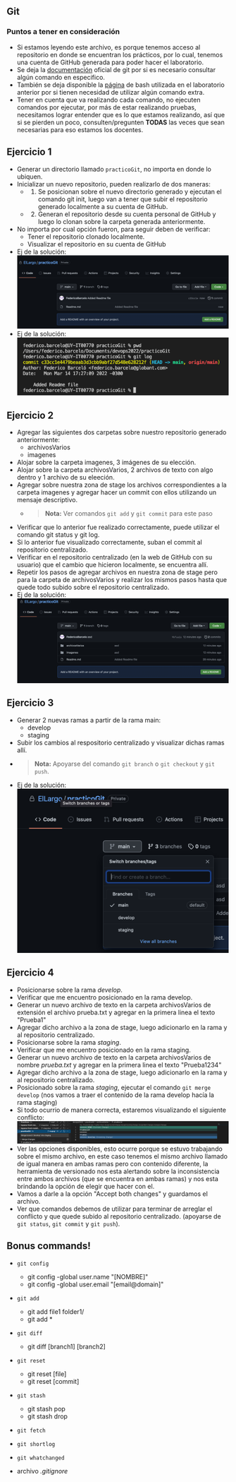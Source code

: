 
## Git

### Puntos a tener en consideración
- Si estamos leyendo este archivo, es porque tenemos acceso al repositorio en donde se encuentran los prácticos, por lo cual, tenemos una cuenta de GitHub generada para poder hacer el laboratorio.
- Se deja la [documentación](https://git-scm.com/docs) oficial de git por si es necesario consultar algún comando en especifico.
- También se deja disponible la [página](https://ss64.com/bash/) de bash utilizada en el laboratorio anterior por si tienen necesidad de utilizar algún comando extra.
- Tener en cuenta que va realizando cada comando, no ejecuten comandos por ejecutar, por más de estar realizando pruebas, necesitamos lograr entender que es lo que estamos realizando, así que si se pierden un poco, consulten/pregunten **TODAS** las veces que sean necesarias para eso estamos los docentes.


## Ejercicio 1
- Generar un directorio llamado `practicoGit`, no importa en donde lo ubiquen.
- Inicializar un nuevo repositorio, pueden realizarlo de dos maneras:
  - 1) Se posicionan sobre el nuevo directorio generado y ejecutan el comando git init, luego van a tener que subir el repositorio generado localmente a su cuenta de GitHub.
  - 2) Generan el repositorio desde su cuenta personal de GitHub y luego lo clonan sobre la carpeta generada anteriormente.
- No importa por cual opción fueron, para seguir deben de verificar:
  - Tener el repositorio clonado localmente.
  - Visualizar el repositorio en su cuenta de GitHub
- Ej de la solución: <img src="/Extras/Imagenes/laboratorioNivelacion/Git/Ejercicio1(1).png" title="static">
- Ej de la solución: <img src="/Extras/Imagenes/laboratorioNivelacion/Git/Ejercicio1(2).png" title="static">

## Ejercicio 2
- Agregar las siguientes dos carpetas sobre nuestro repositorio generado anteriormente:
  - archivosVarios
  - imagenes
- Alojar sobre la carpeta imagenes, 3 imágenes de su elección.
- Alojar sobre la carpeta archivosVarios, 2 archivos de texto con algo dentro y 1 archivo de su eleeción.
- Agregar sobre nuestra zona de stage los archivos correspondientes a la carpeta imagenes y 
agregar hacer un commit con ellos utilizando un mensaje descriptivo.
  - >**Nota:** Ver comandos `git add` y `git commit` para este paso
- Verificar que lo anterior fue realizado correctamente, puede utilizar el comando git status y git log.
- Si lo anterior fue visualizado correctamente, suban el commit al repositorio centralizado.
- Verificar en el repositorio centralizado (en la web de GitHub con su usuario) que el cambio que hicieron localmente, se encuentra allí.
- Repetir los pasos de agregar archivos en nuestra zona de stage pero para la carpeta de archivosVarios y realizar los mismos pasos hasta que quede todo subido sobre el repositorio centralizado.
- Ej de la solución: <img src="/Extras/Imagenes/laboratorioNivelacion/Git/Ejercicio2.png" title="static">

## Ejercicio 3

- Generar 2 nuevas ramas a partir de la rama main:
  - develop
  - staging
- Subir los cambios al respositorio centralizado y visualizar dichas ramas allí.
- >**Nota:** Apoyarse del comando `git branch` o `git checkout` y `git push`.
- Ej de la solución: <img src="/Extras/Imagenes/laboratorioNivelacion/Git/Ejercicio3.png" title="static">

## Ejercicio 4
- Posicionarse sobre la rama _develop_.
- Verificar que me encuentro posicionado en la rama develop.
- Generar un nuevo archivo de texto en la carpeta archivosVarios de extensión el archivo prueba.txt y agregar en la primera linea el texto "Prueba1"
- Agregar dicho archivo a la zona de stage, luego adicionarlo en la rama y al repositorio centralizado.
- Posicionarse sobre la rama _staging_.
- Verificar que me encuentro posicionado en la rama staging.
- Generar un nuevo archivo de texto en la carpeta archivosVarios de nombre _prueba.txt_ y agregar en la primera linea el texto "Prueba1234"
- Agregar dicho archivo a la zona de stage, luego adicionarlo en la rama y al repositorio centralizado.
- Posicionado sobre la rama _staging_, ejecutar el comando `git merge develop` (nos vamos a traer el contenido de la rama develop hacía la rama staging)
- Si todo ocurrio de manera correcta, estaremos visualizando el siguiente conflicto: <img src="/Extras/Imagenes/laboratorioNivelacion/Git/Ejercicio4(1).png" title="static">
- Ver las opciones disponibles, esto ocurre porque se estuvo trabajando sobre el mismo archivo, en este caso tenemos el mismo archivo llamado de igual manera en ambas ramas pero con contenido diferente, la herramienta de versionado nos esta alertando sobre la inconsistencia entre ambos archivos (que se encuentra en ambas ramas) y nos esta brindando la opción de elegir que hacer con el.
- Vamos a darle a la opción "Accept both changes" y guardamos el archivo.
- Ver que comandos debemos de utilizar para terminar de arreglar el conflicto y que quede subido al repositorio centralizado. (apoyarse de `git status`, `git commit` y `git push`).



## Bonus commands!

- `git config`
  - git config -global user.name "[NOMBRE]"
  - git config -global user.email "[email@domain]"

- `git add`
  - git add file1 folder1/
  - git add *

- `git diff`
  - git diff [branch1] [branch2]

- `git reset`
  - git reset [file]
  - git reset [commit]

- `git stash`
  - git stash pop
  - git stash drop

- `git fetch`

- `git shortlog`

- `git whatchanged`

- archivo _.gitignore_